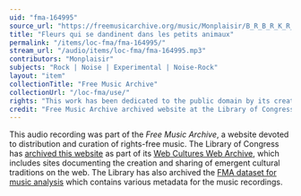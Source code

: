```yaml
---
uid: "fma-164995"
source_url: "https://freemusicarchive.org/music/Monplaisir/B_R_B_R_K_R_K_R/Monplaisir_-_B_R_B_R_K_R_K_R_-_15_Fleurs_qui_se_dandinent_dans_les_petits_animaux"
title: "Fleurs qui se dandinent dans les petits animaux"
permalink: "/items/loc-fma/fma-164995/"
stream_url: "/audio/items/loc-fma/fma-164995.mp3"
contributors: "Monplaisir"
subjects: "Rock | Noise | Experimental | Noise-Rock"
layout: "item"
collectionTitle: "Free Music Archive"
collectionUrl: "/loc-fma/use/"
rights: "This work has been dedicated to the public domain by its creator, thus is free to use and reuse without restriction. You can copy, modify, distribute and perform the work, even for commercial purposes, all without asking permission. Attribution is recommended but not required."
credit: "Free Music Archive archived website at the Library of Congress, Web Archives Division."
---
```


This audio recording was part of the _Free Music Archive_, a website devoted to distribution and curation of rights-free music. The Library of Congress has [archived this website](https://www.loc.gov/item/lcwaN0026492/) as part of its [Web Cultures Web Archive](https://www.loc.gov/collections/web-cultures-web-archive/about-this-collection/), which includes sites documenting the creation and sharing of emergent cultural traditions on the web. The Library has also archived the [FMA dataset for music analysis](https://catalog.loc.gov/vwebv/search?searchCode=LCCN&searchArg=2018655052&searchType=1&permalink=y) which contains various metadata for the music recordings.